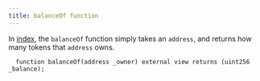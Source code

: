```yaml
---
title: balanceOf function
---
```


In [index](/knowledge/Web3/solidity/index.md), the `balanceOf` function simply takes an `address`, and returns how many tokens that `address` owns.

```solidity
  function balanceOf(address _owner) external view returns (uint256 _balance);
```
